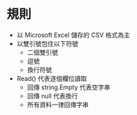 # 規則

- 以 Microsoft Excel 儲存的 CSV 格式為主
- 以雙引號包住以下符號
    - 二個雙引號
    - 逗號
    - 換行符號
- Read() 代表逐個欄位讀取
    - 回傳 string.Empty 代表空字串
    - 回傳 null 代表換行
    - 所有資料一律回傳字串
    